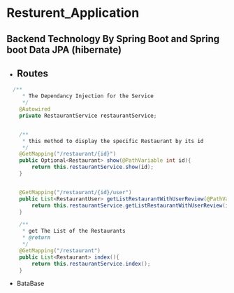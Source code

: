 # Resturent_Application

## Backend Technology By Spring Boot and Spring boot Data JPA (hibernate)
- ## Routes 
```java
  /**
     * The Dependancy Injection for the Service
     */
    @Autowired
    private RestaurantService restaurantService;


    /**
     * this method to display the specific Restaurant by its id
     */
    @GetMapping("/restaurant/{id}")
    public Optional<Restaurant> show(@PathVariable int id){
        return this.restaurantService.show(id);
    }


    @GetMapping("/restaurant/{id}/user")
    public List<RestaurantUser> getListRestaurantWithUserReview(@PathVariable int id){
        return this.restaurantService.getListRestaurantWithUserReview(id);
    }

    /**
     * get The List of the Restaurants
     * @return
     */
    @GetMapping("/restaurant")
    public List<Restaurant> index(){
        return this.restaurantService.index();
    }
```
- BataBase
